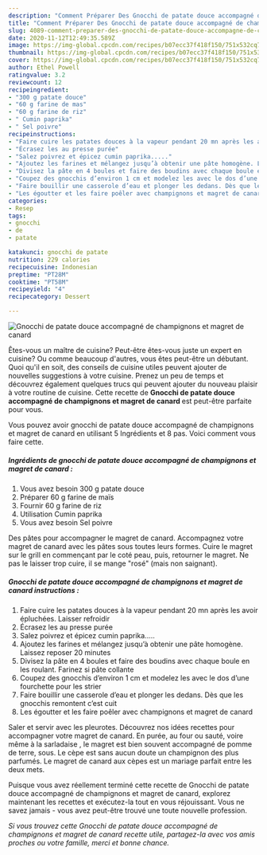 ```yaml
---
description: "Comment Préparer Des Gnocchi de patate douce accompagné de champignons et magret de canard"
title: "Comment Préparer Des Gnocchi de patate douce accompagné de champignons et magret de canard"
slug: 4089-comment-preparer-des-gnocchi-de-patate-douce-accompagne-de-champignons-et-magret-de-canard
date: 2020-11-12T12:49:35.589Z
image: https://img-global.cpcdn.com/recipes/b07ecc37f418f150/751x532cq70/gnocchi-de-patate-douce-accompagne-de-champignons-et-magret-de-canard-photo-principale-de-la-recette.jpg
thumbnail: https://img-global.cpcdn.com/recipes/b07ecc37f418f150/751x532cq70/gnocchi-de-patate-douce-accompagne-de-champignons-et-magret-de-canard-photo-principale-de-la-recette.jpg
cover: https://img-global.cpcdn.com/recipes/b07ecc37f418f150/751x532cq70/gnocchi-de-patate-douce-accompagne-de-champignons-et-magret-de-canard-photo-principale-de-la-recette.jpg
author: Ethel Powell
ratingvalue: 3.2
reviewcount: 12
recipeingredient:
- "300 g patate douce"
- "60 g farine de mas"
- "60 g farine de riz"
- " Cumin paprika"
- " Sel poivre"
recipeinstructions:
- "Faire cuire les patates douces à la vapeur pendant 20 mn après les avoir épluchées. Laisser refroidir"
- "Écrasez les au presse purée"
- "Salez poivrez et épicez cumin paprika....."
- "Ajoutez les farines et mélangez jusqu’à obtenir une pâte homogène. Laissez reposer 20 minutes"
- "Divisez la pâte en 4 boules et faire des boudins avec chaque boule en les roulant. Farinez si pâte collante"
- "Coupez des gnocchis d’environ 1 cm et modelez les avec le dos d’une fourchette pour les strier"
- "Faire bouillir une casserole d’eau et plonger les dedans. Dès que les gnocchis remontent c’est cuit"
- "Les égoutter et les faire poêler avec champignons et magret de canard"
categories:
- Resep
tags:
- gnocchi
- de
- patate

katakunci: gnocchi de patate 
nutrition: 229 calories
recipecuisine: Indonesian
preptime: "PT28M"
cooktime: "PT58M"
recipeyield: "4"
recipecategory: Dessert

---
```



![Gnocchi de patate douce accompagné de champignons et magret de canard](https://img-global.cpcdn.com/recipes/b07ecc37f418f150/751x532cq70/gnocchi-de-patate-douce-accompagne-de-champignons-et-magret-de-canard-photo-principale-de-la-recette.jpg)

Êtes-vous un maître de cuisine? Peut-être êtes-vous juste un expert en cuisine? Ou comme beaucoup d'autres, vous êtes peut-être un débutant. Quoi qu'il en soit, des conseils de cuisine utiles peuvent ajouter de nouvelles suggestions à votre cuisine. Prenez un peu de temps et découvrez également quelques trucs qui peuvent ajouter du nouveau plaisir à votre routine de cuisine. Cette recette de <strong> Gnocchi de patate douce accompagné de champignons et magret de canard </strong> est peut-être parfaite pour vous.

<!--inarticleads1-->

Vous pouvez avoir gnocchi de patate douce accompagné de champignons et magret de canard en utilisant 5 Ingrédients et 8 pas. Voici comment vous faire cette.

##### Ingrédients de gnocchi de patate douce accompagné de champignons et magret de canard :

1. Vous avez besoin 300 g patate douce
1. Préparer 60 g farine de maïs
1. Fournir 60 g farine de riz
1. Utilisation  Cumin paprika
1. Vous avez besoin  Sel poivre


Des pâtes pour accompagner le magret de canard. Accompagnez votre magret de canard avec les pâtes sous toutes leurs formes. Cuire le magret sur le grill en commençant par le coté peau, puis, retourner le magret. Ne pas le laisser trop cuire, il se mange &#34;rosé&#34; (mais non saignant). 

<!--inarticleads2-->

##### Gnocchi de patate douce accompagné de champignons et magret de canard instructions :

1. Faire cuire les patates douces à la vapeur pendant 20 mn après les avoir épluchées. Laisser refroidir
1. Écrasez les au presse purée
1. Salez poivrez et épicez cumin paprika.....
1. Ajoutez les farines et mélangez jusqu’à obtenir une pâte homogène. Laissez reposer 20 minutes
1. Divisez la pâte en 4 boules et faire des boudins avec chaque boule en les roulant. Farinez si pâte collante
1. Coupez des gnocchis d’environ 1 cm et modelez les avec le dos d’une fourchette pour les strier
1. Faire bouillir une casserole d’eau et plonger les dedans. Dès que les gnocchis remontent c’est cuit
1. Les égoutter et les faire poêler avec champignons et magret de canard


Saler et servir avec les pleurotes. Découvrez nos idées recettes pour accompagner votre magret de canard. En purée, au four ou sauté, voire même à la sarladaise , le magret est bien souvent accompagné de pomme de terre, sous. Le cèpe est sans aucun doute un champignon des plus parfumés. Le magret de canard aux cèpes est un mariage parfait entre les deux mets. 

<!--inarticleads1-->

<p>
Puisque vous avez réellement terminé cette recette de Gnocchi de patate douce accompagné de champignons et magret de canard, explorez maintenant les recettes et exécutez-la tout en vous réjouissant. Vous ne savez jamais - vous avez peut-être trouvé une toute nouvelle profession.
</p>

<p>
<i>Si vous trouvez cette Gnocchi de patate douce accompagné de champignons et magret de canard recette utile, partagez-la avec vos amis proches ou votre famille, merci et bonne chance.</i>
</p>
